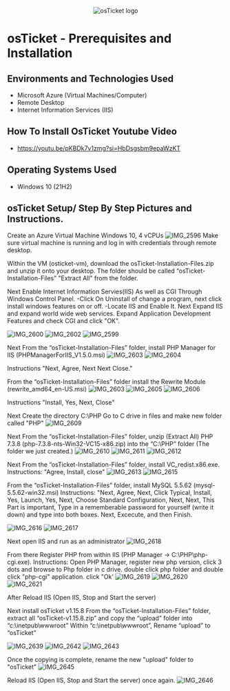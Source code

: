 <p align="center">
<img src="https://i.imgur.com/Clzj7Xs.png" alt="osTicket logo"/>
</p>

<h1>osTicket - Prerequisites and Installation</h1>

<h2>Environments and Technologies Used</h2>

- Microsoft Azure (Virtual Machines/Computer)
- Remote Desktop
- Internet Information Services (IIS)

<h2>How To Install OsTicket Youtube Video </h2>

- https://youtu.be/pKBDk7v1zmg?si=HbDsgsbm9epaWzKT

<h2>Operating Systems Used </h2>

- Windows 10</b> (21H2)


<h2>osTicket Setup/ Step By Step Pictures and Instructions. </h2>

Create an Azure Virtual Machine Windows 10, 4 vCPUs
![IMG_2596](https://github.com/user-attachments/assets/695c7717-157f-423f-9935-a2f91e5b6584)
Make sure virtual machine is running and log in with credentials through remote desktop.

Within the VM (osticket-vm), download the osTicket-Installation-Files.zip and unzip it onto your desktop. The folder should be called “osTicket-Installation-Files”
"Extract All" from the folder.

Next Enable Internet Information Servies(IIS) As well as CGI Through Windows Control Panel.
-Click On Uninstall of change a program, next click install windows features on or off.
-Locate IIS and Enable It. Next Expand IIS and expand world wide web services. Expand Application Development Features and check CGI and click "OK".

![IMG_2600](https://github.com/user-attachments/assets/b3df3eed-1138-4dfd-b96a-8b82679fc000)
![IMG_2602](https://github.com/user-attachments/assets/76ec9390-2660-464f-a5ef-7c0ea3a976e6)
![IMG_2599](https://github.com/user-attachments/assets/0020cf56-4734-4b61-b15b-605bce14e50e)

Next From the “osTicket-Installation-Files” folder, install PHP Manager for IIS (PHPManagerForIIS_V1.5.0.msi)
![IMG_2603](https://github.com/user-attachments/assets/fb0c075e-bb62-496e-b1dd-2a2942bc30ba)
![IMG_2604](https://github.com/user-attachments/assets/ea08482a-b6a8-47d5-a4fb-671a3a32b6d2)


Instructions "Next, Agree, Next Next Close."

From the “osTicket-Installation-Files” folder install the Rewrite Module (rewrite_amd64_en-US.msi)
![IMG_2603](https://github.com/user-attachments/assets/32d527d0-b1be-44d7-b0ef-305a88f729ef)
![IMG_2605](https://github.com/user-attachments/assets/f226a490-fdba-43d6-a267-ede6bb8f312b)
![IMG_2606](https://github.com/user-attachments/assets/bf8930ab-731f-4a5d-b23b-a3ed4f2866fa)


Instructions "Install, Yes, Next, Close"

Next Create the directory C:\PHP
Go to C drive in files and make new folder called "PHP"
![IMG_2609](https://github.com/user-attachments/assets/3352db1f-af30-4192-917a-f58c2107f4c6)


Next From the “osTicket-Installation-Files” folder, unzip (Extract All) PHP 7.3.8 (php-7.3.8-nts-Win32-VC15-x86.zip) into the “C:\PHP” folder (The folder we just created.)
![IMG_2610](https://github.com/user-attachments/assets/464f1f2f-6080-41c7-a20a-00714689118d)
![IMG_2611](https://github.com/user-attachments/assets/8451a901-5d62-4439-a7e8-f8ac0422add6)
![IMG_2612](https://github.com/user-attachments/assets/4eadd9e3-5fe6-49d0-98b1-234f656e6eb3)

Next From the “osTicket-Installation-Files” folder, install VC_redist.x86.exe.
Instructions: "Agree, Install, close"
![IMG_2613](https://github.com/user-attachments/assets/9fe501d4-0b34-4ad1-8b92-5afcd3e41501)
![IMG_2615](https://github.com/user-attachments/assets/fdcdda5b-878a-4890-b43b-2c8e15b6ff9e)

From the “osTicket-Installation-Files” folder, install MySQL 5.5.62 (mysql-5.5.62-win32.msi)
Instructions: "Next, Agree, Next, Click Typical, Install, Yes, Launch, Yes, Next, Choose Standard Configuration, Next, Next, This Part is important, Type in a rememberable password for yourself (write it down) and type into both boxes. Next, Excecute, and then Finish.

![IMG_2616](https://github.com/user-attachments/assets/bd2f4476-4c5b-4bc5-9dd3-dce855f21b39)
![IMG_2617](https://github.com/user-attachments/assets/25fcecae-5ba0-4730-9801-c9378e1e8fd8)

Next open IIS and run as an administrator 
![IMG_2618](https://github.com/user-attachments/assets/1912ca83-47f2-48db-95a6-2bd6b2257d1d)

From there Register PHP from within IIS (PHP Manager -> C:\PHP\php-cgi.exe).
Instructions: Open PHP Manager, register new php version, click 3 dots and browse to Php folder in c drive. double click php folder and double click "php-cgi" application. click "Ok'
![IMG_2619](https://github.com/user-attachments/assets/08e86456-a1e5-4f3e-93b2-41251694cb80)
![IMG_2620](https://github.com/user-attachments/assets/60995eb1-1aa0-4014-a6aa-341eecd4a900)
![IMG_2621](https://github.com/user-attachments/assets/4b10c873-5825-484b-98a6-ce0d87005865)


After Reload IIS (Open IIS, Stop and Start the server)

Next install osTicket v1.15.8
From the “osTicket-Installation-Files” folder, extract all “osTicket-v1.15.8.zip” and copy the “upload” folder into “c:\inetpub\wwwroot”
Within “c:\inetpub\wwwroot”, Rename “upload” to “osTicket”

![IMG_2639](https://github.com/user-attachments/assets/59ad6806-6841-4877-b763-88cd21dab396)
![IMG_2642](https://github.com/user-attachments/assets/1b149dbe-a44a-416b-81fe-d55c79336d01)
![IMG_2643](https://github.com/user-attachments/assets/aceaf2d5-5e73-4bf8-97e3-e3480003cfc8)

Once the copying is complete, rename the new "upload" folder to "osTicket"
![IMG_2645](https://github.com/user-attachments/assets/5f47d857-c219-4dea-8f10-4ba578b39014)

Reload IIS (Open IIS, Stop and Start the server) once again.
![IMG_2646](https://github.com/user-attachments/assets/7b67aabb-e4a3-4eb2-b0b8-60aec128e965)




















